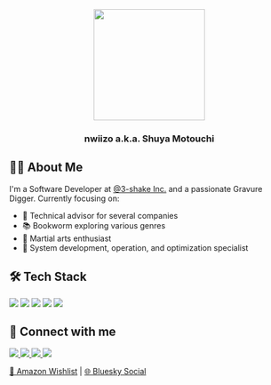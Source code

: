 <div align="center">
  <img src="https://github.com/nwiizo.png" width="200" style="transition: all 10s cubic-bezier(.68,-0.55,.27,1.55);" onmouseover="this.style.transform='scale(200) rotate(7200deg) skew(45deg)'" onmouseout="this.style.transform='scale(1) rotate(0deg) skew(0deg)'" />
  
  <h3>nwiizo a.k.a. Shuya Motouchi</h3>
</div>

## 👨‍💻 About Me

I'm a Software Developer at [@3-shake Inc.](https://3-shake.com/) and a passionate Gravure Digger. Currently focusing on:

- 💼 Technical advisor for several companies
- 📚 Bookworm exploring various genres
- 💪 Martial arts enthusiast
- 🔧 System development, operation, and optimization specialist

## 🛠 Tech Stack

<p>
  <img src="https://img.shields.io/badge/-Rust-000000?style=flat-square&logo=rust&logoColor=white" />
  <img src="https://img.shields.io/badge/-Golang-00ADD8?style=flat-square&logo=go&logoColor=white" />
  <img src="https://img.shields.io/badge/-Shell_Script-121011?style=flat-square&logo=gnu-bash&logoColor=white" />
  <img src="https://img.shields.io/badge/-Terraform-7B42BC?style=flat-square&logo=terraform&logoColor=white" />
  <img src="https://img.shields.io/badge/-Ansible-EE0000?style=flat-square&logo=ansible&logoColor=white" />
</p>

## 🔗 Connect with me

<p>
  <a href="https://twitter.com/nwiizo">
    <img src="https://img.shields.io/badge/-Twitter-1DA1F2?style=flat-square&logo=twitter&logoColor=white" />
  </a>
  <a href="https://github.com/nwiizo">
    <img src="https://img.shields.io/badge/-GitHub-181717?style=flat-square&logo=github&logoColor=white" />
  </a>
  <a href="https://speakerdeck.com/nwiizo">
    <img src="https://img.shields.io/badge/-SpeakerDeck-009287?style=flat-square&logo=speaker-deck&logoColor=white" />
  </a>
  <a href="http://syu-m-5151.hatenablog.com/">
    <img src="https://img.shields.io/badge/-Blog-2F3437?style=flat-square&logo=blogger&logoColor=white" />
  </a>
</p>

<div align="left">
  <a href="https://www.amazon.co.jp/registry/wishlist/1R5ZE9A1TGDZJ">🎁 Amazon Wishlist</a> | 
  <a href="https://bsky.app/profile/nwiizo.bsky.social">🌐 Bluesky Social</a>
</div>

